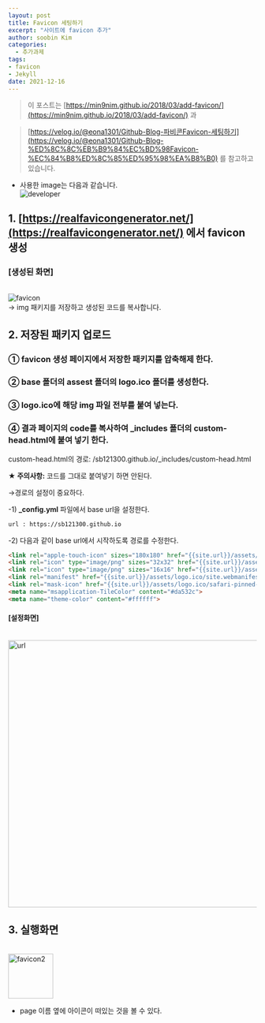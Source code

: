 ```yaml
---
layout: post
title: Favicon 세팅하기
excerpt: "사이트에 favicon 추가"
author: soobin Kim
categories:
  - 추가과제
tags:
- favicon
- Jekyll
date: 2021-12-16
---
```



> 이 포스트는 [https://min9nim.github.io/2018/03/add-favicon/](https://min9nim.github.io/2018/03/add-favicon/) 과
> 

> [https://velog.io/@eona1301/Github-Blog-파비콘Favicon-세팅하기](https://velog.io/@eona1301/Github-Blog-%ED%8C%8C%EB%B9%84%EC%BD%98Favicon-%EC%84%B8%ED%8C%85%ED%95%98%EA%B8%B0) 를 참고하고 있습니다.
> 

- 사용한 image는 다음과 같습니다.
<br>![developer](https://user-images.githubusercontent.com/96071948/146361868-c01639fa-b38a-4698-9fcd-c80317c05367.png)<br>

## 1. [https://realfavicongenerator.net/](https://realfavicongenerator.net/) 에서 favicon 생성

### [생성된 화면]
<br>![favicon](https://user-images.githubusercontent.com/96071948/146361876-d1a606a2-dd1c-48dc-affa-77eab4b06269.png)<br>
→ img 패키지를 저장하고 생성된 코드를 복사합니다.

## 2. 저장된 패키지 업로드

### ① favicon 생성 페이지에서 저장한 패키지를 압축해제 한다.

### ② base 폴더의 assest 폴더의 logo.ico 폴더를 생성한다.

### ③ logo.ico에 해당 img 파일 전부를 붙여 넣는다.

### ④ 결과 페이지의 code를 복사하여 _includes 폴더의 custom-head.html에 붙여 넣기 한다.

custom-head.html의 경로: /sb121300.github.io/_includes/custom-head.html

**★ 주의사항:** 코드를 그대로 붙여넣기 하면 안된다.

→경로의 설정이 중요하다.

-1) **_config.yml** 파일에서 base url을 설정한다.

```html
url : https://sb121300.github.io
```

-2) 다음과 같이 base url에서 시작하도록 경로를 수정한다.

```html
<link rel="apple-touch-icon" sizes="180x180" href="{{site.url}}/assets/logo.ico/apple-touch-icon.png">
<link rel="icon" type="image/png" sizes="32x32" href="{{site.url}}/assets/logo.ico/favicon-32x32.png">
<link rel="icon" type="image/png" sizes="16x16" href="{{site.url}}/assets/logo.ico/favicon-16x16.png">
<link rel="manifest" href="{{site.url}}/assets/logo.ico/site.webmanifest">
<link rel="mask-icon" href="{{site.url}}/assets/logo.ico/safari-pinned-tab.svg" color="#5bbad5">
<meta name="msapplication-TileColor" content="#da532c">
<meta name="theme-color" content="#ffffff">
```
#### [설정화면]
<br><img width="542" alt="url" src="https://user-images.githubusercontent.com/96071948/146362041-680ecea8-01d2-4ed9-8ebe-f2a97d592914.png"><br>
## 3. 실행화면
<br><img width="91" alt="favicon2" src="https://user-images.githubusercontent.com/96071948/146362047-a0f867d1-7eee-4076-b0e5-9b7e5a0867b7.png"><br>
- page 이름 옆에 아이콘이 떠있는 것을 볼 수 있다.
